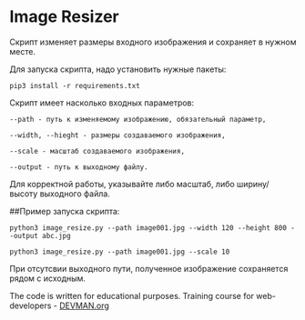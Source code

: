 # Image Resizer

Скрипт изменяет размеры входного изображения и сохраняет в нужном месте.

Для запуска скрипта, надо установить нужные пакеты:

    pip3 install -r requirements.txt

Скрипт имеет насколько входных параметров:

    --path - путь к изменяемому изображению, обязательный параметр,

    --width, --hieght - размеры создаваемого изображения,

    --scale - масштаб создаваемого изображения,

    --output - путь к выходному файлу.

Для корректной работы, указывайте либо масштаб, либо ширину/высоту выходного файла.

##Пример запуска скрипта:

    python3 image_resize.py --path image001.jpg --width 120 --height 800 --output abc.jpg

    python3 image_resize.py --path image001.jpg --scale 10 

При отсутсвии выходного пути, полученное изображение сохраняется рядом с исходным.


The code is written for educational purposes. Training course for web-developers - [DEVMAN.org](https://devman.org)
